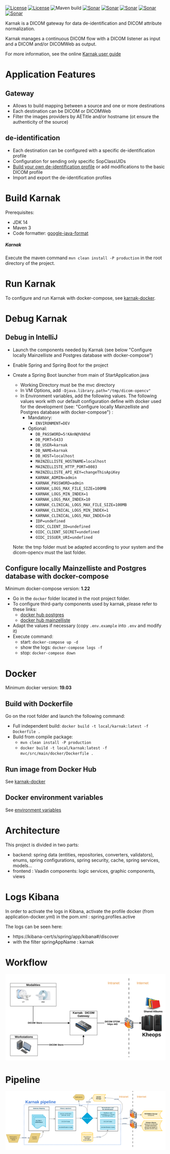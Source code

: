 [![License](https://img.shields.io/badge/License-EPL%202.0-blue.svg)](https://opensource.org/licenses/EPL-2.0) [![License](https://img.shields.io/badge/License-Apache%202.0-blue.svg)](https://opensource.org/licenses/Apache-2.0)  ![Maven build](https://github.com/OsiriX-Foundation/karnak/workflows/Build/badge.svg?branch=master)
[![Sonar](https://sonarcloud.io/api/project_badges/measure?project=karnak&metric=ncloc)](https://sonarcloud.io/component_measures?id=karnak) [![Sonar](https://sonarcloud.io/api/project_badges/measure?project=karnak&metric=reliability_rating)](https://sonarcloud.io/component_measures?id=karnak) [![Sonar](https://sonarcloud.io/api/project_badges/measure?project=karnak&metric=sqale_rating)](https://sonarcloud.io/component_measures?id=karnak) [![Sonar](https://sonarcloud.io/api/project_badges/measure?project=karnak&metric=security_rating)](https://sonarcloud.io/component_measures?id=karnak) [![Sonar](https://sonarcloud.io/api/project_badges/measure?project=karnak&metric=alert_status)](https://sonarcloud.io/dashboard?id=karnak)

Karnak is a DICOM gateway for data de-identification and DICOM attribute normalization.

Karnak manages a continuous DICOM flow with a DICOM listener as input and a DICOM and/or DICOMWeb as
output.

For more information, see the
online [Karnak user guide](https://osirix-foundation.github.io/karnak-documentation/)

# Application Features

## Gateway

- Allows to build mapping between a source and one or more destinations
- Each destination can be DICOM or DICOMWeb
- Filter the images providers by AETitle and/or hostname (ot ensure the authenticity of the source)

## de-identification

- Each destination can be configured with a specific de-identification profile
- Configuration for sending only specific SopClassUIDs
- [Build your own de-identification profile](https://osirix-foundation.github.io/karnak-documentation/docs/deidentification/profiles)
  or add modifications to the basic DICOM profile
- Import and export the de-identification profiles

# Build Karnak

Prerequisites:

- JDK 14
- Maven 3
- Code formatter: [google-java-format](https://github.com/google/google-java-format)

##### Karnak

Execute the maven command `mvn clean install -P production` in the root directory of the project.

# Run Karnak

To configure and run Karnak with docker-compose,
see [karnak-docker](https://github.com/OsiriX-Foundation/karnak-docker).

# Debug Karnak

## Debug in IntelliJ

- Launch the components needed by Karnak (see below "Configure locally Mainzelliste and Postgres
  database with docker-compose")
- Enable Spring and Spring Boot for the project
- Create a Spring Boot launcher from main of StartApplication.java
    - Working Directory must be the mvc directory
    - In VM Options, add `-Djava.library.path="/tmp/dicom-opencv"`
    - In Environment variables, add the following values. The following values work with our default
      configuration define with docker used for the development (see: "Configure locally
      Mainzelliste and Postgres database with docker-compose") :
        - Mandatory:
            - `ENVIRONMENT=DEV`
        - Optional:
            - `DB_PASSWORD=5!KAnN@%98%d`
            - `DB_PORT=5433`
            - `DB_USER=karnak`
            - `DB_NAME=karnak`
            - `DB_HOST=localhost`
            - `MAINZELLISTE_HOSTNAME=localhost`
            - `MAINZELLISTE_HTTP_PORT=8083`
            - `MAINZELLISTE_API_KEY=changeThisApiKey`
            - `KARNAK_ADMIN=admin`
            - `KARNAK_PASSWORD=admin`
            - `KARNAK_LOGS_MAX_FILE_SIZE=100MB`
            - `KARNAK_LOGS_MIN_INDEX=1`
            - `KARNAK_LOGS_MAX_INDEX=10`
            - `KARNAK_CLINICAL_LOGS_MAX_FILE_SIZE=100MB`
            - `KARNAK_CLINICAL_LOGS_MIN_INDEX=1`
            - `KARNAK_CLINICAL_LOGS_MAX_INDEX=10`
            - `IDP=undefined`
            - `OIDC_CLIENT_ID=undefined`
            - `OIDC_CLIENT_SECRET=undefined`
            - `OIDC_ISSUER_URI=undefined`

    Note: the tmp folder must be adapted according to your system and the dicom-opencv must the last folder.

<!--
## Debug in Eclipse - obsolete

 - Configure locally mainzelliste and Postgres database (see below)
 - From Eclipse Marketplace: install the latest Spring Tools
 - Create a Spring Boot App launcher from main of SartApplication.java
    - Copy the KARNAK environment variables in docker/.env and paste into the Environment tab of the launcher    
    - In the Arguments tab of the launcher, add in VM arguments: `-Djava.library.path="/tmp/dicom-opencv"`    
    Note: the tmp folder must be adapted according to your system and the dicom-opencv must the last folder.
-->

## Configure locally Mainzelliste and Postgres database with docker-compose

Minimum docker-compose version: **1.22**

- Go in the `docker` folder located in the root project folder.
- To configure third-party components used by karnak, please refer to these links:
    - [docker hub postgres](https://hub.docker.com/_/postgres)
    - [docker hub mainzelliste](https://hub.docker.com/r/osirixfoundation/karnak-mainzelliste)
- Adapt the values if necessary (copy `.env.example` into `.env` and modify it)
- Execute command:
    - start: `docker-compose up -d`
    - show the logs: `docker-compose logs -f`
    - stop: `docker-compose down`

# Docker

Minimum docker version: **19.03**

## Build with Dockerfile

Go on the root folder and launch the following command:

* Full independent build: `docker build -t local/karnak:latest -f Dockerfile .`
* Build from compile package:
    * `mvn clean install -P production`
    * `docker build -t local/karnak:latest -f mvc/src/main/docker/Dockerfile .`

## Run image from Docker Hub

See [karnak-docker](https://github.com/OsiriX-Foundation/karnak-docker)

## Docker environment variables

See [environment variables](https://github.com/OsiriX-Foundation/karnak-docker#environment-variables)

# Architecture

This project is divided in two parts:

- backend: spring data (entities, repositories, converters, validators), enums, 
        spring configurations, spring security, cache, spring services, models...
- frontend : Vaadin components:  logic services, graphic components, views

# Logs Kibana

In order to activate the logs in Kibana, activate the profile docker (from application-docker.yml)
in the pom.xml : spring.profiles.active

The logs can be seen here: 
- https://kibana-cert/s/spring/app/kibana#/discover
- with the filter springAppName : karnak


# Workflow

![Workflow](doc/karnak-workflow.svg)

# Pipeline

![Workflow](doc/karnak-pipeline.svg)
